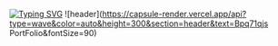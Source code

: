 [![Typing SVG](https://readme-typing-svg.demolab.com/?lines=First+line+of+text;Second+line+of+text)](https://git.io/typing-svg)
![header](https://capsule-render.vercel.app/api?type=wave&color=auto&height=300&section=header&text=Bpq71qjs PortFolio&fontSize=90)
